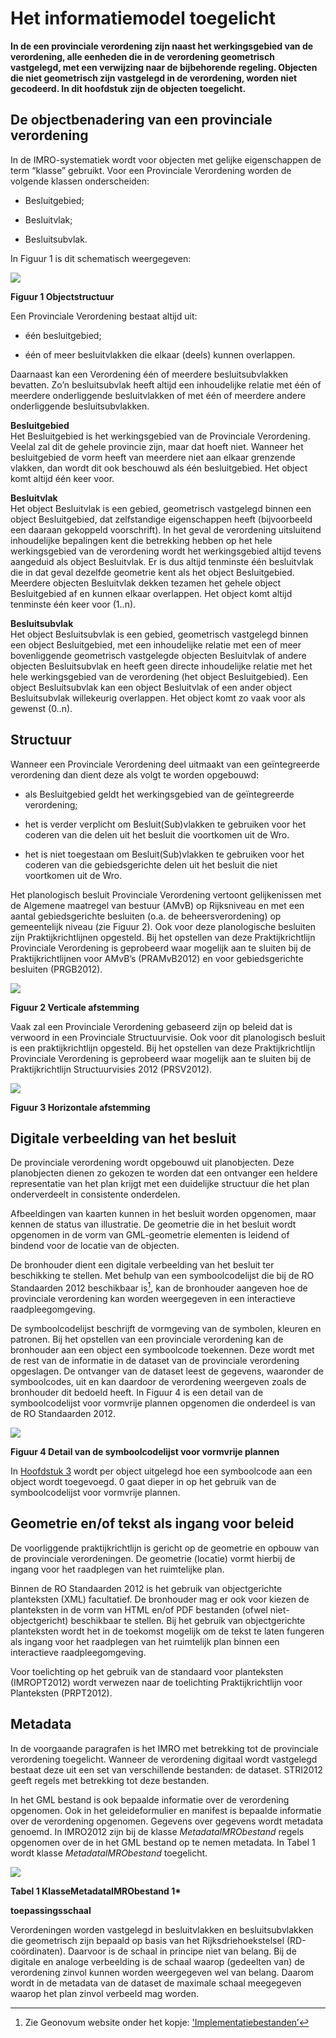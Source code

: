 Het informatiemodel toegelicht
==============================

**In de een provinciale verordening zijn naast het werkingsgebied van de
verordening, alle eenheden die in de verordening geometrisch vastgelegd, met een
verwijzing naar de bijbehorende regeling. Objecten die niet geometrisch zijn
vastgelegd in de verordening, worden niet gecodeerd. In dit hoofdstuk zijn de
objecten toegelicht.**

De objectbenadering van een provinciale verordening
---------------------------------------------------

In de IMRO-systematiek wordt voor objecten met gelijke eigenschappen de term
“klasse” gebruikt. Voor een Provinciale Verordening worden de volgende klassen
onderscheiden:

-   Besluitgebied;

-   Besluitvlak;

-   Besluitsubvlak.

In Figuur 1 is dit schematisch weergegeven:

![](media/49ff6829521f34dc5f87f1a9cf346c4e.png)

**Figuur 1 Objectstructuur**

Een Provinciale Verordening bestaat altijd uit:

-   één besluitgebied;

-   één of meer besluitvlakken die elkaar (deels) kunnen overlappen.

Daarnaast kan een Verordening één of meerdere besluitsubvlakken bevatten. Zo’n
besluitsubvlak heeft altijd een inhoudelijke relatie met één of meerdere
onderliggende besluitvlakken of met één of meerdere andere onderliggende
besluitsubvlakken.

**Besluitgebied**  
Het Besluitgebied is het werkingsgebied van de Provinciale Verordening. Veelal
zal dit de gehele provincie zijn, maar dat hoeft niet. Wanneer het besluitgebied
de vorm heeft van meerdere niet aan elkaar grenzende vlakken, dan wordt dit ook
beschouwd als één besluitgebied. Het object komt altijd één keer voor.

**Besluitvlak**  
Het object Besluitvlak is een gebied, geometrisch vastgelegd binnen een object
Besluitgebied, dat zelfstandige eigenschappen heeft (bijvoorbeeld een daaraan
gekoppeld voorschrift). In het geval de verordening uitsluitend inhoudelijke
bepalingen kent die betrekking hebben op het hele werkingsgebied van de
verordening wordt het werkingsgebied altijd tevens aangeduid als object
Besluitvlak. Er is dus altijd tenminste één besluitvlak die in dat geval
dezelfde geometrie kent als het object Besluitgebied. Meerdere objecten
Besluitvlak dekken tezamen het gehele object Besluitgebied af en kunnen elkaar
overlappen. Het object komt altijd tenminste één keer voor (1..n).

**Besluitsubvlak**  
Het object Besluitsubvlak is een gebied, geometrisch vastgelegd binnen een
object Besluitgebied, met een inhoudelijke relatie met een of meer bovenliggende
geometrisch vastgelegde objecten Besluitvlak of andere objecten Besluitsubvlak
en heeft geen directe inhoudelijke relatie met het hele werkingsgebied van de
verordening (het object Besluitgebied). Een object Besluitsubvlak kan een object
Besluitvlak of een ander object Besluitsubvlak willekeurig overlappen. Het
object komt zo vaak voor als gewenst (0..n).

Structuur
---------

Wanneer een Provinciale Verordening deel uitmaakt van een geïntegreerde
verordening dan dient deze als volgt te worden opgebouwd:

-   als Besluitgebied geldt het werkingsgebied van de geïntegreerde verordening;

-   het is verder verplicht om Besluit(Sub)vlakken te gebruiken voor het coderen
    van die delen uit het besluit die voortkomen uit de Wro.

-   het is niet toegestaan om Besluit(Sub)vlakken te gebruiken voor het coderen
    van die gebiedsgerichte delen uit het besluit die niet voortkomen uit de
    Wro.

Het planologisch besluit Provinciale Verordening vertoont gelijkenissen met de
Algemene maatregel van bestuur (AMvB) op Rijksniveau en met een aantal
gebiedsgerichte besluiten (o.a. de beheersverordening) op gemeentelijk niveau
(zie Figuur 2). Ook voor deze planologische besluiten zijn Praktijkrichtlijnen
opgesteld. Bij het opstellen van deze Praktijkrichtlijn Provinciale Verordening
is geprobeerd waar mogelijk aan te sluiten bij de Praktijkrichtlijnen voor
AMvB’s (PRAMvB2012) en voor gebiedsgerichte besluiten (PRGB2012).

![](media\ddfedb79a97a91612a53100c8d345966.jpg)

**Figuur 2 Verticale afstemming**

Vaak zal een Provinciale Verordening gebaseerd zijn op beleid dat is verwoord in
een Provinciale Structuurvisie. Ook voor dit planologisch besluit is een
praktijkrichtlijn opgesteld. Bij het opstellen van deze Praktijkrichtlijn
Provinciale Verordening is geprobeerd waar mogelijk aan te sluiten bij de
Praktijkrichtlijn Structuurvisies 2012 (PRSV2012).

![](media\42ea13b272bd2375308ff05ac57ae70d.jpg)

**Figuur 3 Horizontale afstemming**

Digitale verbeelding van het besluit
------------------------------------

De provinciale verordening wordt opgebouwd uit planobjecten. Deze planobjecten
dienen zo gekozen te worden dat een ontvanger een heldere representatie van het
plan krijgt met een duidelijke structuur die het plan onderverdeelt in
consistente onderdelen.

Afbeeldingen van kaarten kunnen in het besluit worden opgenomen, maar kennen de
status van illustratie. De geometrie die in het besluit wordt opgenomen in de
vorm van GML-geometrie elementen is leidend of bindend voor de locatie van de
objecten.

De bronhouder dient een digitale verbeelding van het besluit ter beschikking te
stellen. Met behulp van een symboolcodelijst die bij de RO Standaarden 2012
beschikbaar is[^1], kan de bronhouder aangeven hoe de provinciale verordening
kan worden weergegeven in een interactieve raadpleegomgeving.

[^1]: Zie Geonovum website onder het kopje:
['Implementatiebestanden’](https://www.geonovum.nl/geo-standaarden/ro-standaarden-ruimtelijke-ordening/informatiemodel-ruimtelijke-ordening-imro2012)

De symboolcodelijst beschrijft de vormgeving van de symbolen, kleuren en
patronen. Bij het opstellen van een provinciale verordening kan de bronhouder
aan een object een symboolcode toekennen. Deze wordt met de rest van de
informatie in de dataset van de provinciale verordening opgeslagen. De ontvanger
van de dataset leest de gegevens, waaronder de symboolcodes, uit en kan daardoor
de verordening weergeven zoals de bronhouder dit bedoeld heeft. In Figuur 4 is
een detail van de symboolcodelijst voor vormvrije plannen opgenomen die
onderdeel is van de RO Standaarden 2012.

![](media\3996da701001c9222ae1e68603b121c6.png)

**Figuur 4 Detail van de symboolcodelijst voor vormvrije plannen**

In [Hoofdstuk 3](#H03) wordt per object uitgelegd hoe een symboolcode aan een object
wordt toegevoegd. 0 gaat dieper in op het gebruik van de symboolcodelijst voor
vormvrije plannen.

Geometrie en/of tekst als ingang voor beleid
--------------------------------------------

De voorliggende praktijkrichtlijn is gericht op de geometrie en opbouw van de
provinciale verordeningen. De geometrie (locatie) vormt hierbij de ingang voor
het raadplegen van het ruimtelijke plan.

Binnen de RO Standaarden 2012 is het gebruik van objectgerichte planteksten
(XML) facultatief. De bronhouder mag er ook voor kiezen de planteksten in de
vorm van HTML en/of PDF bestanden (ofwel niet-objectgericht) beschikbaar te
stellen. Bij het gebruik van objectgerichte planteksten wordt het in de toekomst
mogelijk om de tekst te laten fungeren als ingang voor het raadplegen van het
ruimtelijk plan binnen een interactieve raadpleegomgeving.

Voor toelichting op het gebruik van de standaard voor planteksten (IMROPT2012)
wordt verwezen naar de toelichting Praktijkrichtlijn voor Planteksten
(PRPT2012).

Metadata
--------

In de voorgaande paragrafen is het IMRO met betrekking tot de provinciale
verordening toegelicht. Wanneer de verordening digitaal wordt vastgelegd bestaat
deze uit een set van verschillende bestanden: de dataset. STRI2012 geeft regels
met betrekking tot deze bestanden.

In het GML bestand is ook bepaalde informatie over de verordening opgenomen. Ook
in het geleideformulier en manifest is bepaalde informatie over de verordening
opgenomen. Gegevens over gegevens wordt metadata genoemd. In IMRO2012 zijn bij
de klasse *Metadata­IMRO­­­bestand* regels opgenomen over de in het GML bestand
op te nemen metadata. In Tabel 1 wordt klasse *Metadata­IMRO­­­bestand*
toegelicht.

![](media\PRPV2012Tabel1KlasseMetadataIMRObestand.png)

**Tabel 1 KlasseMetadataIMRObestand 1\***

**toepassingsschaal**

Verordeningen worden vastgelegd in besluitvlakken en besluitsubvlakken die
geometrisch zijn bepaald op basis van het Rijksdriehoekstelsel (RD-coördinaten).
Daarvoor is de schaal in principe niet van belang. Bij de digitale en analoge
verbeelding is de schaal waarop (gedeelten van) de verordening zinvol kunnen
worden weergegeven wel van belang. Daarom wordt in de metadata van de dataset de
maximale schaal meegegeven waarop het plan zinvol ver­beeld mag worden.
